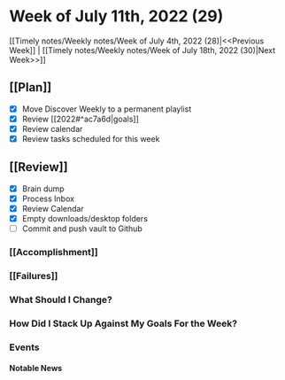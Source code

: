 # Week of July 11th, 2022 (29)

[[Timely notes/Weekly notes/Week of July 4th, 2022 (28)|<<Previous Week]] | [[Timely notes/Weekly notes/Week of July 18th, 2022 (30)|Next Week>>]]

## [[Plan]]

- [x] Move Discover Weekly to a permanent playlist
- [x] Review [[2022#^ac7a6d|goals]]
- [x] Review calendar
- [x] Review tasks scheduled for this week

## [[Review]]

- [x] Brain dump
- [x] Process Inbox
- [x] Review Calendar
- [x] Empty downloads/desktop folders
- [ ] Commit and push vault to Github

### [[Accomplishment]]

### [[Failures]]

### What Should I Change?

### How Did I Stack Up Against My Goals For the Week?

### Events

#### Notable News
